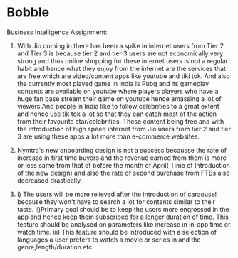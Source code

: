 # Bobble

Business Intelligence Assignment:

1) With Jio coming in there has been a spike in internet users from Tier 2 and Tier 3 is because tier 2 and tier 3 users are not economically very strong and thus online shopping for these internet users is not a regular habit and hence what they enjoy from the internet are the services that are free which are video/content apps like youtube and tiki tok.
And also the currently most played game in India is Pubg and its gameplay contents are available on youtube where players players who have a huge fan base stream their game on youtube hence amassing a lot of viewers.And people in India like to follow celebrities to a great extent and hence use tik tok a lot so that they can catch most of the action from their favourite star/celebrities. These content being free and with the introduction of high speed internet from Jio users from tier 2 and tier 3 are using these apps a lot more than e-commerce websites.

2) Nymtra's new onboarding design is not a success becausse the rate of increase in first time buyers and the revenue earned from them is more or less same from that of before the month of April( Time of Introduction of the new design) and also the rate of second purchase from FTBs also decreased drastically.

3) 
	i) The users will be more relieved after the introduction of caraousel because they won't have to search a lot for contents similar to their taste.
	ii)Primary goal should be to keep the users more engrossed in the app and hence keep them subscribed for a longer duration of time. This feature should be analysed on parameters like increase in in-app time or watch time.
	iii) This feature should be introduced with a selection of languages a user prefers to watch a movie or series in and the genre,length/duration etc.
